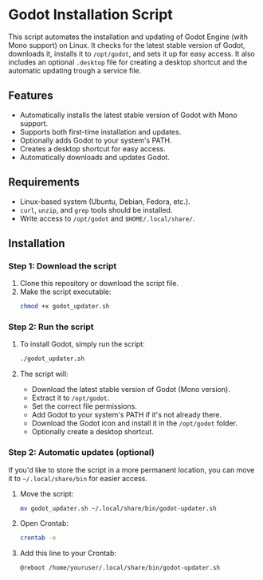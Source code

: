 # Godot Installation Script

This script automates the installation and updating of Godot Engine (with Mono support) on Linux. It checks for the latest stable version of Godot, downloads it, installs it to `/opt/godot`, and sets it up for easy access. It also includes an optional `.desktop` file for creating a desktop shortcut and the automatic updating trough a service file.

## Features

- Automatically installs the latest stable version of Godot with Mono support.
- Supports both first-time installation and updates.
- Optionally adds Godot to your system's PATH.
- Creates a desktop shortcut for easy access.
- Automatically downloads and updates Godot.

## Requirements

- Linux-based system (Ubuntu, Debian, Fedora, etc.).
- `curl`, `unzip`, and `grep` tools should be installed.
- Write access to `/opt/godot` and `$HOME/.local/share/`.

## Installation

### Step 1: Download the script

1. Clone this repository or download the script file.
2. Make the script executable:
    ```bash
    chmod +x godot_updater.sh
    ```

### Step 2: Run the script

1. To install Godot, simply run the script:
    ```bash
    ./godot_updater.sh
    ```

2. The script will:
    - Download the latest stable version of Godot (Mono version).
    - Extract it to `/opt/godot`.
    - Set the correct file permissions.
    - Add Godot to your system's PATH if it's not already there.
    - Download the Godot icon and install it in the `/opt/godot` folder.
    - Optionally create a desktop shortcut.

### Step 2: Automatic updates (optional)

If you'd like to store the script in a more permanent location, you can move it to `~/.local/share/bin` for easier access.

1. Move the script:
    ```bash
    mv godot_updater.sh ~/.local/share/bin/godot-updater.sh
    ```

2. Open Crontab:
    ```bash
    crontab -e
    ```

3. Add this line to your Crontab:
    ```bash
    @reboot /home/youruser/.local/share/bin/godot-updater.sh
    ```

